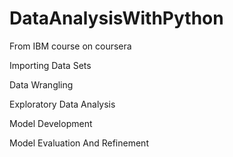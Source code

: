# DataAnalysisWithPython
From IBM course on coursera

Importing Data Sets

Data Wrangling

Exploratory Data Analysis

Model Development

Model Evaluation And Refinement
